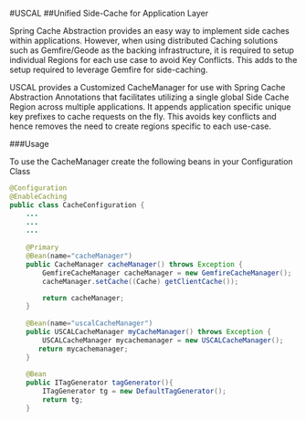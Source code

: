 #USCAL
##Unified Side-Cache for Application Layer

Spring Cache Abstraction provides an easy way to implement side caches within applications. However, when using distributed Caching solutions such as Gemfire/Geode as the backing infrastructure, it is required to setup individual Regions for each use case to avoid Key Conflicts. This adds to the setup required to leverage Gemfire for side-caching.	

USCAL provides a Customized CacheManager for use with Spring Cache Abstraction Annotations that facilitates utilizing a single global Side Cache Region across multiple applications. It appends application specific unique key prefixes to cache requests on the fly. This avoids key conflicts and hence removes the need to create regions specific to each use-case.


###Usage

To use the CacheManager create the following beans in your Configuration Class

```Java
@Configuration
@EnableCaching
public class CacheConfiguration {
	...
	...
	...
    
    @Primary
    @Bean(name="cacheManager")
    public CacheManager cacheManager() throws Exception {
        GemfireCacheManager cacheManager = new GemfireCacheManager();
        cacheManager.setCache((Cache) getClientCache());

        return cacheManager;
    }    
	
    @Bean(name="uscalCacheManager")
    public USCALCacheManager myCacheManager() throws Exception {
    	USCALCacheManager mycachemanager = new USCALCacheManager();
       return mycachemanager;
    }    
	  
    @Bean
    public ITagGenerator tagGenerator(){
    	ITagGenerator tg = new DefaultTagGenerator();
    	return tg;
    }
    
```

